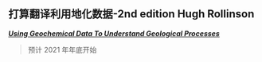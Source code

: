 <link rel="stylesheet" type="text/css" href="../../assect/css/中文.css" />

## 打算翻译利用地化数据-2nd edition Hugh Rollinson

[**_Using Geochemical Data To Understand Geological Processes_**](https://doi.org/10.1017/9781108777834)

> 预计 2021 年年底开始
